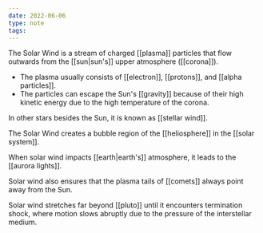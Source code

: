 ```yaml
---
date: 2022-06-06
type: note  
tags: 
---
```


The Solar Wind is a stream of charged [[plasma]] particles that flow outwards from the [[sun|sun's]] upper atmosphere ([[corona]]).
- The plasma usually consists of [[electron]], [[protons]], and [[alpha particles]].
- The particles can escape the Sun's [[gravity]] because of their high kinetic energy due to the high temperature of the corona.

In other stars besides the Sun, it is known as [[stellar wind]].

The Solar Wind creates a bubble region of the [[heliosphere]] in the [[solar system]].

When solar wind impacts [[earth|earth's]] atmosphere, it leads to the [[aurora lights]].

Solar wind also ensures that the plasma tails of [[comets]] always point away from the Sun.

Solar wind stretches far beyond [[pluto]] until it encounters termination shock, where motion slows abruptly due to the pressure of the interstellar medium.
